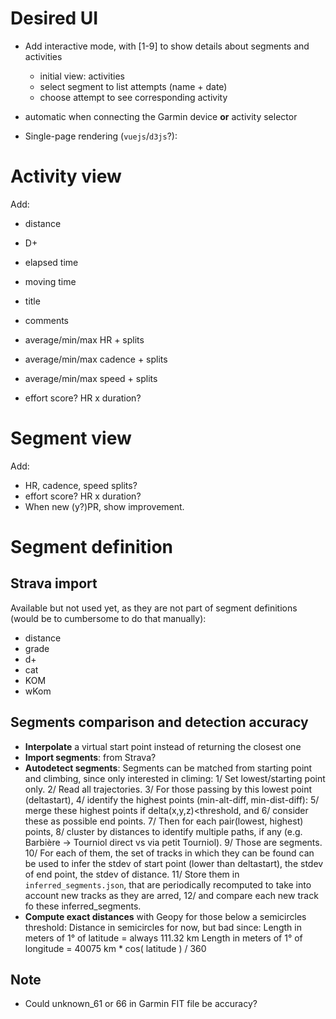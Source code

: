 # Desired UI

- Add interactive mode, with [1-9] to show details about segments and activities

  - initial view: activities
  - select segment to list attempts (name + date)
  - choose attempt to see corresponding activity

- automatic when connecting the Garmin device **or** activity selector
- Single-page rendering (`vuejs`/`d3js`?):

# Activity view

Add:

- distance
- D+
- elapsed time
- moving time
- title
- comments

- average/min/max HR + splits
- average/min/max cadence + splits
- average/min/max speed + splits
- effort score? HR x duration?

# Segment view

Add:

- HR, cadence, speed splits?
- effort score? HR x duration?
- When new (y?)PR, show improvement.

# Segment definition

## Strava import

Available but not used yet, as they are not part of segment definitions (would be to
cumbersome to do that manually):

- distance
- grade
- d+
- cat
- KOM
- wKom

## Segments comparison and detection accuracy

- **Interpolate** a virtual start point instead of returning the closest one
- **Import segments**: from Strava?
- **Autodetect segments**: Segments can be matched from starting point and climbing,
  since only interested in climing: 1/ Set lowest/starting point only. 2/ Read all
  trajectories. 3/ For those passing by this lowest point (deltastart), 4/ identify the
  highest points (min-alt-diff, min-dist-diff): 5/ merge these highest points if
  delta(x,y,z)<threshold, and 6/ consider these as possible end points. 7/ Then for each
  pair(lowest, highest) points, 8/ cluster by distances to identify multiple paths, if
  any (e.g. Barbière -> Tourniol direct vs via petit Tourniol). 9/ Those are segments.
  10/ For each of them, the set of tracks in which they can be found can be used to
  infer the stdev of start point (lower than deltastart), the stdev of end point, the
  stdev of distance. 11/ Store them in `inferred_segments.json`, that are periodically
  recomputed to take into account new tracks as they are arred, 12/ and compare each new
  track fo these inferred_segments.
- **Compute exact distances** with Geopy for those below a semicircles threshold:
  Distance in semicircles for now, but bad since: Length in meters of 1° of latitude =
  always 111.32 km Length in meters of 1° of longitude = 40075 km \* cos( latitude ) /
  360

## Note

- Could unknown_61 or 66 in Garmin FIT file be accuracy?
